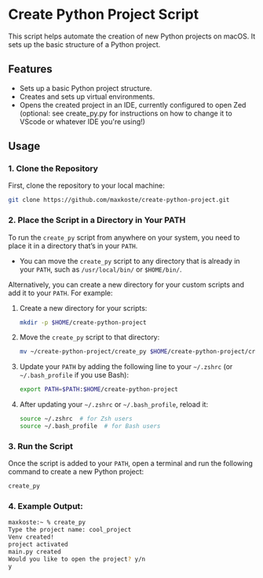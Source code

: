 # Create Python Project Script

This script helps automate the creation of new Python projects on macOS. It sets up the basic structure of a Python project.

## Features

- Sets up a basic Python project structure.
- Creates and sets up virtual environments.
- Opens the created project in an IDE, currently configured to open Zed (optional: see create_py.py for instructions on how to change it to VScode or whatever IDE you're using!)

## Usage

### 1. **Clone the Repository**

First, clone the repository to your local machine:

```bash
git clone https://github.com/maxkoste/create-python-project.git
```

### 2. **Place the Script in a Directory in Your PATH**

To run the `create_py` script from anywhere on your system, you need to place it in a directory that’s in your `PATH`.

- You can move the `create_py` script to any directory that is already in your `PATH`, such as `/usr/local/bin/` or `$HOME/bin/`.

Alternatively, you can create a new directory for your custom scripts and add it to your `PATH`. For example:

1. Create a new directory for your scripts:
   ```bash
   mkdir -p $HOME/create-python-project
   ```

2. Move the `create_py` script to that directory:
   ```bash
   mv ~/create-python-project/create_py $HOME/create-python-project/create_py
   ```

3. Update your `PATH` by adding the following line to your `~/.zshrc` (or `~/.bash_profile` if you use Bash):
   ```bash
   export PATH=$PATH:$HOME/create-python-project
   ```

4. After updating your `~/.zshrc` or `~/.bash_profile`, reload it:
   ```bash
   source ~/.zshrc  # for Zsh users
   source ~/.bash_profile  # for Bash users
   ```

### 3. **Run the Script**

Once the script is added to your `PATH`, open a terminal and run the following command to create a new Python project:

```bash
create_py
```

### 4. **Example Output:**

```bash
maxkoste:~ % create_py
Type the project name: cool_project
Venv created!
project activated
main.py created
Would you like to open the project? y/n
y
```
